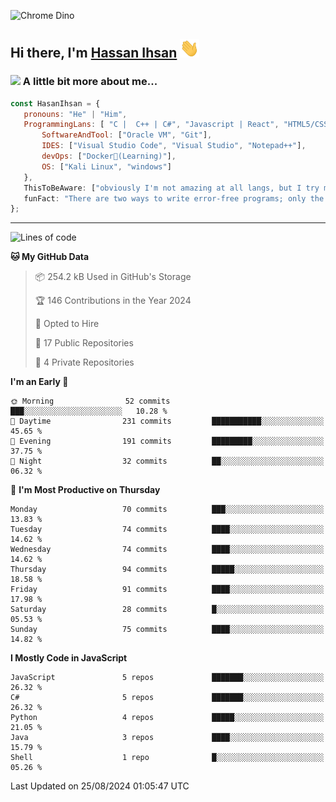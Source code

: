 <!--
**HasanIhsan/HasanIhsan** is a ✨ _special_ ✨ repository because its `README.md` (this file) appears on your GitHub profile.
-->

![Chrome Dino](https://mir-s3-cdn-cf.behance.net/project_modules/max_1200/4ff07986208593.5d9a654e92f36.gif)


<h2 align="left">Hi there, I'm <a href="https://www.linkedin.com/in/hassan-ihsan-045b11231/" target="_blank" rel="noopener noreferrer">Hassan Ihsan</a> <img src="https://raw.githubusercontent.com/ABSphreak/ABSphreak/master/gifs/Hi.gif" height="30" />
 
 
 ### <img src="https://media.giphy.com/media/VgCDAzcKvsR6OM0uWg/giphy.gif" width="50"> A little bit more about me...  
 
 ```javascript
const HasanIhsan = {
    pronouns: "He" | "Him",
    ProgrammingLans: [ "C |  C++ | C#", "Javascript | React", "HTML5/CSS", "JSON", "Java"],
        SoftwareAndTool: ["Oracle VM", "Git"],
        IDES: ["Visual Studio Code", "Visual Studio", "Notepad++"],
        devOps: ["Docker🐳(Learning)"], 
        OS: ["Kali Linux", "windows"]
    },
    ThisToBeAware: ["obviously I'm not amazing at all langs, but I try my best not to go rusty"], 
    funFact: "There are two ways to write error-free programs; only the third one works"
};
```
 
 --- 

<!--START_SECTION:waka-->
![Lines of code](https://img.shields.io/badge/From%20Hello%20World%20I%27ve%20Written-1.4%20million%20lines%20of%20code-blue)

**🐱 My GitHub Data** 

> 📦 254.2 kB Used in GitHub's Storage 
 > 
> 🏆 146 Contributions in the Year 2024
 > 
> 💼 Opted to Hire
 > 
> 📜 17 Public Repositories 
 > 
> 🔑 4 Private Repositories 
 > 
**I'm an Early 🐤** 

```text
🌞 Morning                52 commits          ███░░░░░░░░░░░░░░░░░░░░░░   10.28 % 
🌆 Daytime                231 commits         ███████████░░░░░░░░░░░░░░   45.65 % 
🌃 Evening                191 commits         █████████░░░░░░░░░░░░░░░░   37.75 % 
🌙 Night                  32 commits          ██░░░░░░░░░░░░░░░░░░░░░░░   06.32 % 
```
📅 **I'm Most Productive on Thursday** 

```text
Monday                   70 commits          ███░░░░░░░░░░░░░░░░░░░░░░   13.83 % 
Tuesday                  74 commits          ████░░░░░░░░░░░░░░░░░░░░░   14.62 % 
Wednesday                74 commits          ████░░░░░░░░░░░░░░░░░░░░░   14.62 % 
Thursday                 94 commits          █████░░░░░░░░░░░░░░░░░░░░   18.58 % 
Friday                   91 commits          ████░░░░░░░░░░░░░░░░░░░░░   17.98 % 
Saturday                 28 commits          █░░░░░░░░░░░░░░░░░░░░░░░░   05.53 % 
Sunday                   75 commits          ████░░░░░░░░░░░░░░░░░░░░░   14.82 % 
```


**I Mostly Code in JavaScript** 

```text
JavaScript               5 repos             ███████░░░░░░░░░░░░░░░░░░   26.32 % 
C#                       5 repos             ███████░░░░░░░░░░░░░░░░░░   26.32 % 
Python                   4 repos             █████░░░░░░░░░░░░░░░░░░░░   21.05 % 
Java                     3 repos             ████░░░░░░░░░░░░░░░░░░░░░   15.79 % 
Shell                    1 repo              █░░░░░░░░░░░░░░░░░░░░░░░░   05.26 % 
```




 Last Updated on 25/08/2024 01:05:47 UTC
<!--END_SECTION:waka-->
 
 
